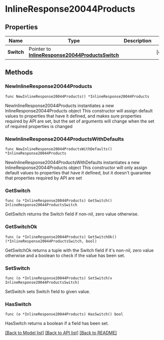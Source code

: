 # InlineResponse20044Products

## Properties

Name | Type | Description | Notes
------------ | ------------- | ------------- | -------------
**Switch** | Pointer to [**InlineResponse20044ProductsSwitch**](InlineResponse20044ProductsSwitch.md) |  | [optional] 

## Methods

### NewInlineResponse20044Products

`func NewInlineResponse20044Products() *InlineResponse20044Products`

NewInlineResponse20044Products instantiates a new InlineResponse20044Products object
This constructor will assign default values to properties that have it defined,
and makes sure properties required by API are set, but the set of arguments
will change when the set of required properties is changed

### NewInlineResponse20044ProductsWithDefaults

`func NewInlineResponse20044ProductsWithDefaults() *InlineResponse20044Products`

NewInlineResponse20044ProductsWithDefaults instantiates a new InlineResponse20044Products object
This constructor will only assign default values to properties that have it defined,
but it doesn't guarantee that properties required by API are set

### GetSwitch

`func (o *InlineResponse20044Products) GetSwitch() InlineResponse20044ProductsSwitch`

GetSwitch returns the Switch field if non-nil, zero value otherwise.

### GetSwitchOk

`func (o *InlineResponse20044Products) GetSwitchOk() (*InlineResponse20044ProductsSwitch, bool)`

GetSwitchOk returns a tuple with the Switch field if it's non-nil, zero value otherwise
and a boolean to check if the value has been set.

### SetSwitch

`func (o *InlineResponse20044Products) SetSwitch(v InlineResponse20044ProductsSwitch)`

SetSwitch sets Switch field to given value.

### HasSwitch

`func (o *InlineResponse20044Products) HasSwitch() bool`

HasSwitch returns a boolean if a field has been set.


[[Back to Model list]](../README.md#documentation-for-models) [[Back to API list]](../README.md#documentation-for-api-endpoints) [[Back to README]](../README.md)


